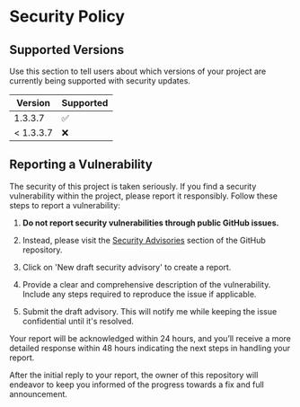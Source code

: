 # Security Policy

## Supported Versions

Use this section to tell users about which versions of your project are currently being supported with security updates.

| Version | Supported          |
| ------- | ------------------ |
| 1.3.3.7 | :white_check_mark: |
| < 1.3.3.7 | :x:              |

## Reporting a Vulnerability

The security of this project is taken seriously. If you find a security vulnerability within the project, please report it responsibly. Follow these steps to report a vulnerability:

1. **Do not report security vulnerabilities through public GitHub issues.**

2. Instead, please visit the [Security Advisories](https://github.com/H0llyW00dzZ/ChatGPT-Next-Web-Session-Exporter/security/advisories/new) section of the GitHub repository.

3. Click on 'New draft security advisory' to create a report.

4. Provide a clear and comprehensive description of the vulnerability. Include any steps required to reproduce the issue if applicable.

5. Submit the draft advisory. This will notify me while keeping the issue confidential until it's resolved.

Your report will be acknowledged within 24 hours, and you’ll receive a more detailed response within 48 hours indicating the next steps in handling your report.

After the initial reply to your report, the owner of this repository will endeavor to keep you informed of the progress towards a fix and full announcement.
